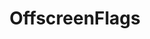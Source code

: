 ---
title: OffscreenFlags
taxonomy:
    category:
        - docs
visible: true
highlight:
    enabled: false
---